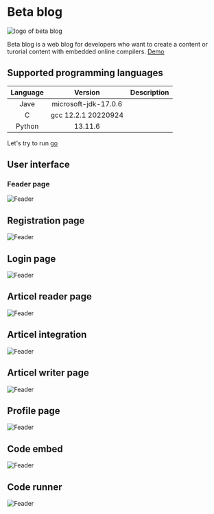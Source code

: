 # Beta blog

![logo of beta blog](https://p.villsource.tk/assets/images/logo-main.svg)

Beta blog is a web blog for developers who want to create a content
or turorial content with embedded online compilers.
[Demo](https://p.villsource.tk/)

## Supported programming languages

| Language |       Version        | Description |
| :------: | :------------------: | :---------: |
|   Jave   | microsoft-jdk-17.0.6 |             |
|    C     | gcc 12.2.1 20220924  |             |
|  Python  |       13.11.6        |             |

Let's try to run [go](https://p.villsource.tk/post/BqCovOsGxES8_v39MXdFeQ)

## User interface

### Feader page

![Feader](https://raw.githubusercontent.com/UntitleCMS/.github/main/profile/interface/home.png)

## Registration page

![Feader](https://raw.githubusercontent.com/UntitleCMS/.github/main/profile/interface/register.png)


## Login page

![Feader](https://raw.githubusercontent.com/UntitleCMS/.github/main/profile/interface/login.png)

## Articel reader page

![Feader](https://raw.githubusercontent.com/UntitleCMS/.github/main/profile/interface/article.png)

## Articel integration

![Feader](https://raw.githubusercontent.com/UntitleCMS/.github/main/profile/interface/action.png)

## Articel writer page

![Feader](https://raw.githubusercontent.com/UntitleCMS/.github/main/profile/interface/write.png)

## Profile page

![Feader](https://raw.githubusercontent.com/UntitleCMS/.github/main/profile/interface/profile.png)

## Code embed

![Feader](https://raw.githubusercontent.com/UntitleCMS/.github/main/profile/interface/code.png)

## Code runner

![Feader](https://raw.githubusercontent.com/UntitleCMS/.github/main/profile/interface/run.png)
